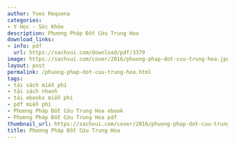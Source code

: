 ```yaml
---
author: Yves Requena
categories:
- Y Học - Sức Khỏe
description: Phương Pháp Đốt Cứu Trung Hoa
download_links:
- info: pdf
  url: https://sachvui.com/download/pdf/3379
image: https://sachvui.com/cover/2016/phuong-phap-dot-cuu-trung-hoa.jpg
layout: post
permalink: /phuong-phap-dot-cuu-trung-hoa.html
tags:
- tải sách miễn phí
- tải sách nhanh
- tải ebooks miễn phí
- pdf miễn phí
- Phương Pháp Đốt Cứu Trung Hoa ebook
- Phương Pháp Đốt Cứu Trung Hoa pdf
thumbnail_url: https://sachvui.com/cover/2016/phuong-phap-dot-cuu-trung-hoa.jpg
title: Phương Pháp Đốt Cứu Trung Hoa
---
```


 <div class="item-desc text-justify"> </div>